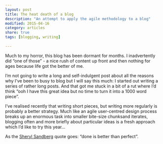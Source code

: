 ```yaml
---
layout: post
title: The heat death of a blog
description: "An attempt to apply the agile methodology to a blog"
modified: 2015-04-16
category: articles
share: true
tags: [blogging, writing]
 
---
```

Much to my horror, this blog has been dormant for months. I inadvertently did “one of those” - a nice rush of content up front and then nothing for ages because life got the better of me.

I’m not going to write a long and self-indulgent post about all the reasons why I’ve been to busy to blog but I will say this much: I started out writing a series of rather long posts. And that got me stuck in a bit of a rut where I’d think “ooh I have this great idea but no time to turn it into a 1000 word piece”. 

I’ve realised recently that writing short pieces, but writing more regularly is probably a better strategy. Much like an agile user-centred design process breaks up an enormous task into smaller bite-size chunksand iterates, blogging often and more briefly about particular ideas is a fresh approach which I’d like to try this year...

As the <a href="http://en.wikipedia.org/wiki/Sheryl_Sandberg">Sheryl Sandberg</a> quote goes: “done is better than perfect”.
